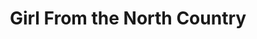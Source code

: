 ---
title: Girl From the North Country
poster: girl-from-the-north-country.jpg
header: girl-from-the-north-country-header.jpg
description: Conor McPherson's acclaimed new work features the music of Bob Dylan.
theater: Belasco Theatre
original_preview: '2020-02-07'
original_opening: '2020-03-05'
preview: '2021-10-13'
opening: '2021-10-13'
tonyaward: false
criticspick: true
tags: 
  - Musical
  - Broadway
trailer: 'https://www.youtube.com/watch?v=A1SA1NNhG9A'
website: 'https://northcountryonbroadway.com/'
tickets:
  - highlight: true
    info: 'https://northcountrylottery.com'
    title: $39 Lottery
    type: digitalLottery
  - highlight: false
    info: >-
      Available on the day of the performance at Belasco Theatre box office 10
      AM Monday-Saturday, and, beginning March 15, 12 PM Sunday. Cash or credit
      card. Limit 2 tickets per person. Seat Locations determined at the
      discretion of the box office. Subject to daily availability.
    title: $39 Rush
    type: rush
  - highlight: false
    info: 'https://www.telecharge.com/Broadway/Girl-From-The-North-Country/Ticket'
    title: $49+ Tickets
    type: regular
---